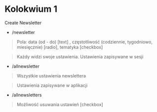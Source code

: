 # Kolokwium 1

Create Newsletter

-   /newsletter

> Pola: data (od - do) [text] , częstotliwość (codziennie, tygodniowo, miesięcznie) [radio], tematyka [checkbox]

> Każdy widzi swoje ustawienia. Ustawienia zapisywane w sesji

-   /allnewsletter

> Wszystkie ustawienia newslettera

> Ustawienia zapisywane w aplikacji

-   /allnewsletters

> Możliwość usuwania ustawień [checkbox]
